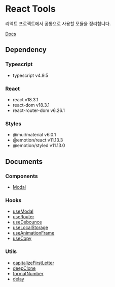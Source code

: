 # React Tools

리액트 프로젝트에서 공통으로 사용할 모듈을 정리합니다.

[Docs](https://haesoo-y.github.io/react-tools/index.html)

## Dependency

### Typescript

- typescript v4.9.5

### React

- react v18.3.1
- react-dom v18.3.1
- react-router-dom v6.26.1

### Styles

- @mui/material v6.0.1
- @emotion/react v11.13.3
- @emotion/styled v11.13.0

## Documents

### Components

- [Modal](https://haesoo-y.github.io/react-tools/functions/components.Modal.html)

### Hooks

- [useModal](https://haesoo-y.github.io/react-tools/functions/hooks.useModal.html)
- [useRouter](https://haesoo-y.github.io/react-tools/functions/hooks.useRouter.html)
- [useDebounce](https://haesoo-y.github.io/react-tools/functions/hooks.useDebounce.html)
- [useLocalStorage](https://haesoo-y.github.io/react-tools/functions/hooks.useLocalStorage.html)
- [useAnimationFrame](https://haesoo-y.github.io/react-tools/functions/hooks.useAnimationFrame.html)
- [useCopy](https://haesoo-y.github.io/react-tools/functions/hooks.useCopy.html)

### Utils

- [capitalizeFirstLetter](https://haesoo-y.github.io/react-tools/functions/utils.capitalizeFirstLetter.html)
- [deepClone](https://haesoo-y.github.io/react-tools/functions/utils.deepClone.html)
- [formatNumber](https://haesoo-y.github.io/react-tools/functions/utils.formatNumber.html)
- [delay](https://haesoo-y.github.io/react-tools/functions/utils.delay.html)
